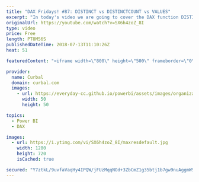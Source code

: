 ```yaml
---
title: "DAX Fridays! #87: DISTINCT vs DISTINCTCOUNT vs VALUES"
excerpt: "In today's video we are going to cover the DAX function DISTINCT as well as how DISTINCT compares to VALUES and DISTINCTCOUNT.  Link to download: https://curbal.com/blog/glossary/distinct-dax-function  Other functions in this video:  DISTINCTCOUNT: https://www.youtube.com/watch?v=V8wYTjKyvgk VALUES:"
originalUrl: https://youtube.com/watch?v=SX6h4zoZ_8I
type: video
price: Free
length: PT8M56S
publishedDateTime: 2018-07-13T11:10:26Z
heat: 51

featuredContent: "<iframe width=\"800\" height=\"500\" frameborder=\"0\" src=\"https://www.youtube.com/embed/SX6h4zoZ_8I\" allow=\"accelerometer; autoplay; encrypted-media; gyroscope; picture-in-picture\" allowfullscreen></iframe>"

provider:
  name: Curbal
  domain: curbal.com
  images:
    - url: https://everyday-cc.github.io/powerbi/assets/images/organizations/curbal.com-50x50.jpg
      width: 50
      height: 50

topics:
  - Power BI
  - DAX

images:
  - url: https://i.ytimg.com/vi/SX6h4zoZ_8I/maxresdefault.jpg
    width: 1280
    height: 720
    isCached: true

secured: "Y7ztkL/9uvfaVaqHy4IPQW/jFUzMqqNOd+3ZbCmZ1g35btj1b7gw9nuAggmWStXG6LlO2q6z2hS2RHt3ZhoqJMXQjUAYAftt5BEwLh6C2o74134fOuRj5osDj2uszrNn90RmpLBVCK3DWKeMsVql0bHN8PvYhxI+jrD2l+UGqFnlVqD1wVZHAKRt6ZAzrZzVsoDwmqiFbiRWNt4MJ09+1Y9Y9PETc18Sj1xd6jcwHAG5GpiGyFyugvrAdSmAKn1DAwsFIlvtk9KVub05UNkgBh7KAOXvf5yohDZinpYo7rs10VzlOdkDj8wCVExA6qqpJFDXOhallZ3epkIbnc0ZhUpUynPscylMllwEWwKub/2q3FclMK7z4U7Yj20MTEelb4peu3SJ58dX1pS5osKB9SCoblKW/otLtvtBvdd6BMM=;M2q9IqURTa5BmvOyrj9XHQ=="
---
```


